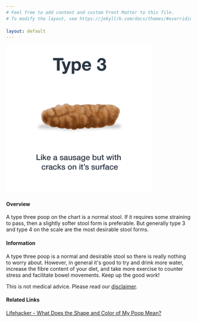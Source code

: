 ```yaml
---
# Feel free to add content and custom Front Matter to this file.
# To modify the layout, see https://jekyllrb.com/docs/themes/#overriding-theme-defaults

layout: default
---
```


<img src="/assets/web-stool-type3.png" alt="BSC Type Three" height="400" width="400"/>

#### Overview

A type three poop on the chart is a normal stool. If it requires some straining to pass, then a slightly softer stool form is preferable. But generally type 3 and type 4 on the scale are the most desirable stool forms.

#### Information

A type three poop is a normal and desirable stool so there is really nothing to worry about. However, in general it's good to try and drink more water, increase the fibre content of your diet, and take more exercise to counter stress and facilitate bowel movements. Keep up the good work!

This is not medical advice. Please read our [disclaimer](/disclaimer "Disclaimer").

#### Related Links

[Lifehacker - What Does the Shape and Color of My Poop Mean?](http://lifehacker.com/what-does-the-shape-and-color-of-my-poop-mean-1535648433 "What Does the Shape and Color of My Poop Mean?")
